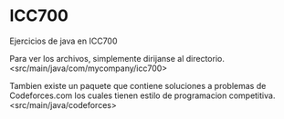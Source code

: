 # ICC700
Ejercicios de java en ICC700

Para ver los archivos, simplemente dirijanse al directorio. <src/main/java/com/mycompany/icc700>

Tambien existe un paquete que contiene soluciones a problemas de Codeforces.com los cuales tienen estilo de programacion competitiva. <src/main/java/codeforces>


